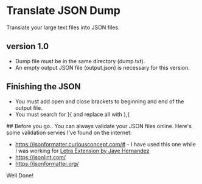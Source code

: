# Translate JSON Dump
Translate your large text files into JSON files.

## version 1.0
- Dump file must be in the same directory (dump.txt).
- An empty output JSON file (output.json) is necessary for this version.

## Finishing the JSON
- You must add open and close brackets to beginning and end of the output file.
- You must search for }{ and replace all with },{

## Before you go..
You can always validate your JSON files online.
Here's some validation servies I've found on the internet:

- https://jsonformatter.curiousconcept.com/# - I have used this one while I was working for [Letra Extension by Jaye Hernandez](https://github.com/jayehernandez/letra-extension)
- https://jsonlint.com/
- https://jsonformatter.org/

Well Done!
